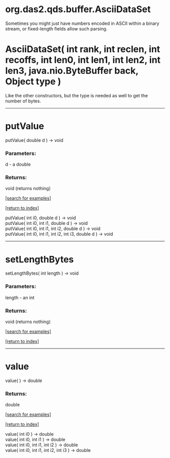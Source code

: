 # org.das2.qds.buffer.AsciiDataSet

Sometimes you might just have numbers encoded in ASCII within a binary stream, 
 or fixed-length fields allow such parsing.

# AsciiDataSet( int rank, int reclen, int recoffs, int len0, int len1, int len2, int len3, java.nio.ByteBuffer back, Object type )
Like the other constructors, but the type is needed as well to get the 
 number of bytes.

***
<a name="putValue"></a>
# putValue
putValue( double d ) &rarr; void



### Parameters:
d - a double

### Returns:
void (returns nothing)


<a href="https://github.com/autoplot/dev/search?q=putValue&unscoped_q=putValue">[search for examples]</a>

<a href="https://github.com/autoplot/documentation/blob/master/javadoc/index-all.md">[return to index]</a>

putValue( int i0, double d ) &rarr; void<br>
putValue( int i0, int i1, double d ) &rarr; void<br>
putValue( int i0, int i1, int i2, double d ) &rarr; void<br>
putValue( int i0, int i1, int i2, int i3, double d ) &rarr; void<br>
***
<a name="setLengthBytes"></a>
# setLengthBytes
setLengthBytes( int length ) &rarr; void



### Parameters:
length - an int

### Returns:
void (returns nothing)


<a href="https://github.com/autoplot/dev/search?q=setLengthBytes&unscoped_q=setLengthBytes">[search for examples]</a>

<a href="https://github.com/autoplot/documentation/blob/master/javadoc/index-all.md">[return to index]</a>

***
<a name="value"></a>
# value
value(  ) &rarr; double



### Returns:
double


<a href="https://github.com/autoplot/dev/search?q=value&unscoped_q=value">[search for examples]</a>

<a href="https://github.com/autoplot/documentation/blob/master/javadoc/index-all.md">[return to index]</a>

value( int i0 ) &rarr; double<br>
value( int i0, int i1 ) &rarr; double<br>
value( int i0, int i1, int i2 ) &rarr; double<br>
value( int i0, int i1, int i2, int i3 ) &rarr; double<br>
